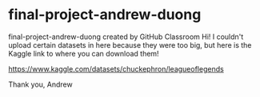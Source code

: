 # final-project-andrew-duong
final-project-andrew-duong created by GitHub Classroom
Hi! I couldn't upload certain datasets in here because they were too big, but here is the Kaggle link to where you can download them!



https://www.kaggle.com/datasets/chuckephron/leagueoflegends



Thank you,
Andrew
